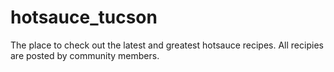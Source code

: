 # hotsauce_tucson
The place to check out the latest and greatest hotsauce recipes. All recipies are posted by community members.
